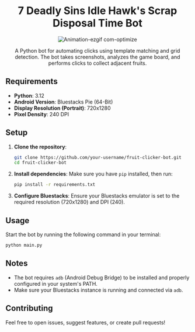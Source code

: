 <div align="center">
  
# 7 Deadly Sins Idle Hawk's Scrap Disposal Time Bot

![Animation-ezgif com-optimize](https://github.com/user-attachments/assets/4b74994a-bf32-43d6-9e23-06f86510f869)

A Python bot for automating clicks using template matching and grid detection. The bot takes screenshots, analyzes the game board, and performs clicks to collect adjacent fruits.

</div>

## Requirements

- **Python**: 3.12
- **Android Version**: Bluestacks Pie (64-Bit)
- **Display Resolution (Portrait)**: 720x1280
- **Pixel Density**: 240 DPI

## Setup

1. **Clone the repository**:
   ```bash
   git clone https://github.com/your-username/fruit-clicker-bot.git
   cd fruit-clicker-bot
   ```

2. **Install dependencies**:
   Make sure you have `pip` installed, then run:
   ```bash
   pip install -r requirements.txt
   ```

3. **Configure Bluestacks**:
   Ensure your Bluestacks emulator is set to the required resolution (720x1280) and DPI (240).

## Usage

Start the bot by running the following command in your terminal:

```bash
python main.py
```

## Notes

- The bot requires `adb` (Android Debug Bridge) to be installed and properly configured in your system's PATH.
- Make sure your Bluestacks instance is running and connected via `adb`.

## Contributing

Feel free to open issues, suggest features, or create pull requests!
